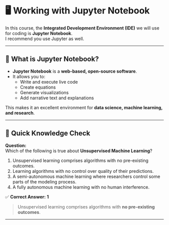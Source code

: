 # 🖥️ Working with Jupyter Notebook

In this course, the **Integrated Development Environment (IDE)** we will use for coding is **Jupyter Notebook**.  
I recommend you use Jupyter as well.  

---

## 🔹 What is Jupyter Notebook?
- **Jupyter Notebook** is a **web-based, open-source software**.  
- It allows you to:
  - Write and execute live code  
  - Create equations  
  - Generate visualizations  
  - Add narrative text and explanations  

This makes it an excellent environment for **data science, machine learning, and research**.

---

## 📝 Quick Knowledge Check

**Question:**  
Which of the following is true about **Unsupervised Machine Learning**?

1. Unsupervised learning comprises algorithms with no pre-existing outcomes.  
2. Learning algorithms with no control over quality of their predictions.  
3. A semi-autonomous machine learning where researchers control some parts of the modeling process.  
4. A fully autonomous machine learning with no human interference.  

✅ **Correct Answer:** **1**  
> Unsupervised learning comprises algorithms with **no pre-existing outcomes**.

---

